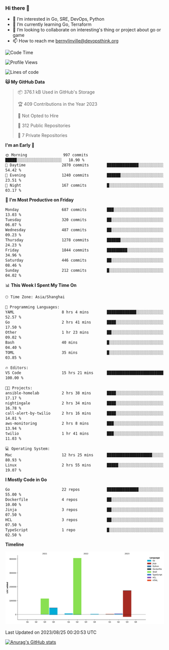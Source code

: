 ### Hi there 👋

- 👀 I’m interested in Go, SRE, DevOps, Python
- 🌱 I’m currently learning Go, Terraform
- 👯 I’m looking to collaborate on interesting's thing or project about go or game
- 📫 How to reach me bernylinville@devopsthink.org

<!--START_SECTION:waka-->
![Code Time](http://img.shields.io/badge/Code%20Time-289%20hrs%204%20mins-blue)

![Profile Views](http://img.shields.io/badge/Profile%20Views-0-blue)

![Lines of code](https://img.shields.io/badge/From%20Hello%20World%20I%27ve%20Written-761.0%20thousand%20lines%20of%20code-blue)

**🐱 My GitHub Data** 

> 📦 376.1 kB Used in GitHub's Storage 
 > 
> 🏆 409 Contributions in the Year 2023
 > 
> 🚫 Not Opted to Hire
 > 
> 📜 312 Public Repositories 
 > 
> 🔑 7 Private Repositories 
 > 
**I'm an Early 🐤** 

```text
🌞 Morning                997 commits         █████░░░░░░░░░░░░░░░░░░░░   18.90 % 
🌆 Daytime                2870 commits        ██████████████░░░░░░░░░░░   54.42 % 
🌃 Evening                1240 commits        ██████░░░░░░░░░░░░░░░░░░░   23.51 % 
🌙 Night                  167 commits         █░░░░░░░░░░░░░░░░░░░░░░░░   03.17 % 
```
📅 **I'm Most Productive on Friday** 

```text
Monday                   687 commits         ███░░░░░░░░░░░░░░░░░░░░░░   13.03 % 
Tuesday                  320 commits         ██░░░░░░░░░░░░░░░░░░░░░░░   06.07 % 
Wednesday                487 commits         ██░░░░░░░░░░░░░░░░░░░░░░░   09.23 % 
Thursday                 1278 commits        ██████░░░░░░░░░░░░░░░░░░░   24.23 % 
Friday                   1844 commits        █████████░░░░░░░░░░░░░░░░   34.96 % 
Saturday                 446 commits         ██░░░░░░░░░░░░░░░░░░░░░░░   08.46 % 
Sunday                   212 commits         █░░░░░░░░░░░░░░░░░░░░░░░░   04.02 % 
```


📊 **This Week I Spent My Time On** 

```text
🕑︎ Time Zone: Asia/Shanghai

💬 Programming Languages: 
YAML                     8 hrs 4 mins        █████████████░░░░░░░░░░░░   52.57 % 
Go                       2 hrs 41 mins       ████░░░░░░░░░░░░░░░░░░░░░   17.50 % 
Other                    1 hr 23 mins        ██░░░░░░░░░░░░░░░░░░░░░░░   09.02 % 
Bash                     40 mins             █░░░░░░░░░░░░░░░░░░░░░░░░   04.40 % 
TOML                     35 mins             █░░░░░░░░░░░░░░░░░░░░░░░░   03.85 % 

🔥 Editors: 
VS Code                  15 hrs 21 mins      █████████████████████████   100.00 % 

🐱‍💻 Projects: 
ansible-homelab          2 hrs 38 mins       ████░░░░░░░░░░░░░░░░░░░░░   17.17 % 
nightingale              2 hrs 34 mins       ████░░░░░░░░░░░░░░░░░░░░░   16.78 % 
call-alert-by-twilio     2 hrs 16 mins       ████░░░░░░░░░░░░░░░░░░░░░   14.81 % 
aws-monitoring           2 hrs 8 mins        ███░░░░░░░░░░░░░░░░░░░░░░   13.94 % 
twilio                   1 hr 41 mins        ███░░░░░░░░░░░░░░░░░░░░░░   11.03 % 

💻 Operating System: 
Mac                      12 hrs 25 mins      ████████████████████░░░░░   80.93 % 
Linux                    2 hrs 55 mins       █████░░░░░░░░░░░░░░░░░░░░   19.07 % 
```

**I Mostly Code in Go** 

```text
Go                       22 repos            ██████████████░░░░░░░░░░░   55.00 % 
Dockerfile               4 repos             ██░░░░░░░░░░░░░░░░░░░░░░░   10.00 % 
Jinja                    3 repos             ██░░░░░░░░░░░░░░░░░░░░░░░   07.50 % 
HCL                      3 repos             ██░░░░░░░░░░░░░░░░░░░░░░░   07.50 % 
TypeScript               1 repo              █░░░░░░░░░░░░░░░░░░░░░░░░   02.50 % 
```



**Timeline**

![Lines of Code chart](https://raw.githubusercontent.com/bernylinville/bernylinville/main/assets/bar_graph.png)


 Last Updated on 2023/08/25 00:20:53 UTC
<!--END_SECTION:waka-->

[![Anurag's GitHub stats](https://github-readme-stats.vercel.app/api?username=bernylinville)](https://github.com/anuraghazra/github-readme-stats)


<!--
**kylechou-dunk/kylechou-dunk** is a ✨ _special_ ✨ repository because its `README.md` (this file) appears on your GitHub profile.

Here are some ideas to get you started:

- 🔭 I’m currently working on ...
- 🌱 I’m currently learning ...
- 👯 I’m looking to collaborate on ...
- 🤔 I’m looking for help with ...
- 💬 Ask me about ...
- 📫 How to reach me: ...
- 😄 Pronouns: ...
- ⚡ Fun fact: ...
-->
